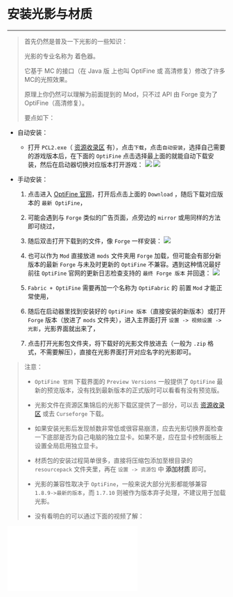 # 安装光影与材质

---

> 首先仍然是普及一下光影的一些知识：
>
> 光影的专业名称为 着色器。
>
> 它基于 MC 的接口（在 Java 版 上也叫 OptiFine 或 高清修复）修改了许多MC的光照效果。
>
> 原理上你仍然可以理解为前面提到的 Mod，只不过 API 由 Forge 变为了 OptiFine（高清修复）。
>
> 要点如下：

- 自动安装：

    - 打开 `PCL2.exe`（ [资源收录区](https://shaoxiu.net/files/) 有），点击`下载`，点击`自动安装`，选择自己需要的游戏版本后，在下面的 `OptiFine`
      点击选择最上面的就能自动下载安装，然后在启动器切换对应版本打开游戏：
      ![](https://help.skiesworld.com/images/%E5%AE%89%E8%A3%85optifine-1.png)
      ![](https://help.skiesworld.com/images/%E5%AE%89%E8%A3%85optifine-2.png)


- 手动安装：

    1. 点击进入 [OptiFine 官网](https://www.optifine.net/home)，打开后点击上面的 `Download` ，随后下载对应版本的 `最新 OptiFine`，

    2. 可能会遇到与 `Forge` 类似的广告页面，点旁边的 `mirror` 或用同样的方法即可绕过，

    3. 随后双击打开下载到的文件，像 `Forge` 一样安装：
       ![](https://help.skiesworld.com/images/%E5%AE%89%E8%A3%85optifine-3.png)

    4. 也可以作为 `Mod` 直接放进 `mods` 文件夹用 `Forge` 加载，但可能会有部分新版本的最新 `Forge` 与未及时更新的 `OptiFine` 不兼容。遇到这种情况最好前往 `OptiFine` 官网的更新日志检查支持的 `最终
       Forge 版本` 并回退：
       ![](https://help.skiesworld.com/images/ofchangelog.png)

    5. `Fabric + OptiFine` 需要再加一个名称为 `OptiFabric` 的 前置 `Mod` 才能正常使用，

    6. 随后在启动器里找到安装好的 `OptiFine 版本`（直接安装的新版本）或打开 `Forge` 版本（放进了 `mods` 文件夹），进入主界面打开 `设置 -> 视频设置 -> 光影`，光影界面就出来了，

    7. 点击打开光影包文件夹，将下载好的光影文件放进去（一般为 `.zip` 格式，不需要解压），直接在光影界面打开对应名字的光影即可。

> 注意：
>
> - `OptiFine 官网` 下载界面的 `Preview Versions` 一般提供了 `OptiFine` 最新的预览版本，没有找到最新版本的正式版时可以看看有没有预览版。
>
> - 光影文件在资源区集锦后的光影下载区提供了一部分，可以去 [资源收录区](https://shaoxiu.net/files/) 或去 `Curseforge` 下载。
>
> - 如果安装光影后发现帧数非常低或很容易崩溃，应去光影切换界面检查一下底部是否为自己电脑的独立显卡。如果不是，应在显卡控制面板上设置全局启用独立显卡。
>
> - 材质包的安装过程简单很多，直接将压缩包添加至根目录的 `resourcepack` 文件夹里，再在 `设置 -> 资源包` 中 **添加材质** 即可。
>
> - 光影的兼容性取决于 `OptiFine`，一般来说大部分光影都能够兼容 `1.8.9->最新的版本`，而 `1.7.10` 则被作为版本弃子处理，不建议用于加载光影。
>
> - 没有看明白的可以通过下面的视频了解：

<iframe src="//player.bilibili.com/player.html?bvid=BV1C7411F7hu&cid=154945240&page=1" scrolling="no" border="0" frameborder="no" framespacing="0"></iframe>
